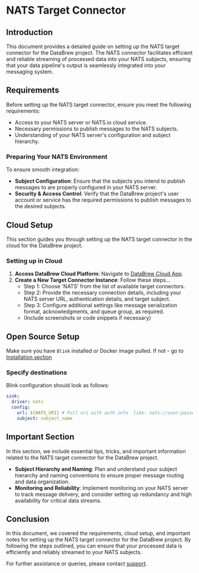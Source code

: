 # NATS Target Connector

## Introduction

This document provides a detailed guide on setting up the NATS target connector for the DataBrew project. The NATS connector facilitates efficient and reliable streaming of processed data into your NATS subjects, ensuring that your data pipeline's output is seamlessly integrated into your messaging system.

## Requirements

Before setting up the NATS target connector, ensure you meet the following requirements:

- Access to your NATS server or NATS.io cloud service.
- Necessary permissions to publish messages to the NATS subjects.
- Understanding of your NATS server's configuration and subject hierarchy.

### Preparing Your NATS Environment

To ensure smooth integration:

- **Subject Configuration**: Ensure that the subjects you intend to publish messages to are properly configured in your NATS server.
- **Security & Access Control**: Verify that the DataBrew project's user account or service has the required permissions to publish messages to the desired subjects.

## Cloud Setup

This section guides you through setting up the NATS target connector in the cloud for the DataBrew project.

### Setting up in Cloud

1. **Access DataBrew Cloud Platform**: Navigate to [DataBrew Cloud App](https://app.databrew.tech).
2. **Create a New Target Connector Instance**: Follow these steps...
    - Step 1: Choose 'NATS' from the list of available target connectors.
    - Step 2: Provide the necessary connection details, including your NATS server URL, authentication details, and target subject.
    - Step 3: Configure additional settings like message serialization format, acknowledgments, and queue group, as required.
    - (Include screenshots or code snippets if necessary)

## Open Source Setup
Make sure you have `Blink` installed or Docker image pulled.
If not - go to [Installation section](Installation.md)

### Specify destinations
Blink configuration should look as follows:
```yaml
sink:
  driver: nats
  config:
    url: ${NATS_URI} # Full uri with auth info  like: nats://user:password@host:port
    subject: subject_name
```

## Important Section

In this section, we include essential tips, tricks, and important information related to the NATS target connector for the DataBrew project.

- **Subject Hierarchy and Naming**: Plan and understand your subject hierarchy and naming conventions to ensure proper message routing and data organization.
- **Monitoring and Reliability**: Implement monitoring on your NATS server to track message delivery, and consider setting up redundancy and high availability for critical data streams.

## Conclusion

In this document, we covered the requirements, cloud setup, and important notes for setting up the NATS target connector for the DataBrew project. By following the steps outlined, you can ensure that your processed data is efficiently and reliably streamed to your NATS subjects.

For further assistance or queries, please contact [support](mailto:support@databrew.tech).
